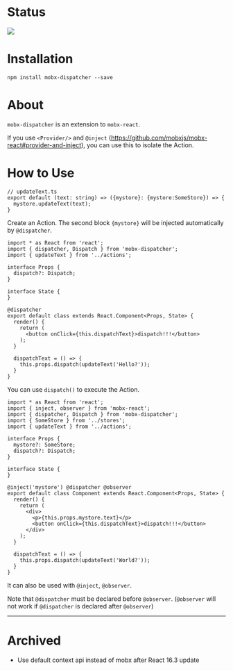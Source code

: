 # Status

<img src="https://travis-ci.org/iamssen/mobx-dispatcher.svg?branch=master"/>

# Installation

```
npm install mobx-dispatcher --save
```

# About
`mobx-dispatcher` is an extension to `mobx-react`.

If you use `<Provider/>` and `@inject` (https://github.com/mobxjs/mobx-react#provider-and-inject),
you can use this to isolate the Action.

# How to Use

```
// updateText.ts
export default (text: string) => ({mystore}: {mystore:SomeStore}) => {
  mystore.updateText(text);
}
```
Create an Action. The second block `{mystore}` will be injected automatically by `@dispatcher`.

```
import * as React from 'react';
import { dispatcher, Dispatch } from 'mobx-dispatcher';
import { updateText } from '../actions';

interface Props {
  dispatch?: Dispatch;
}

interface State {
}

@dispatcher
export default class extends React.Component<Props, State> {
  render() {
    return (
      <button onClick={this.dispatchText}>dispatch!!!</button>
    );
  }
  
  dispatchText = () => {
    this.props.dispatch(updateText('Hello?'));
  }
}
```
You can use `dispatch()` to execute the Action.

```
import * as React from 'react';
import { inject, observer } from 'mobx-react';
import { dispatcher, Dispatch } from 'mobx-dispatcher';
import { SomeStore } from '../stores';
import { updateText } from '../actions';

interface Props {
  mystore?: SomeStore;
  dispatch?: Dispatch;
}

interface State {
}

@inject('mystore') @dispatcher @observer
export default class Component extends React.Component<Props, State> {
  render() {
    return (
      <div>
        <p>{this.props.mystore.text}</p>
        <button onClick={this.dispatchText}>dispatch!!!</button>
      </div>
    );
  }
  
  dispatchText = () => {
    this.props.dispatch(updateText('World?'));
  }
}
```
It can also be used with `@inject`, `@observer`.

Note that `@dispatcher` must be declared before `@observer`.
(`@observer` will not work if `@dispatcher` is declared after `@observer`)


----------------------

# Archived

- Use default context api instead of mobx after React 16.3 update
